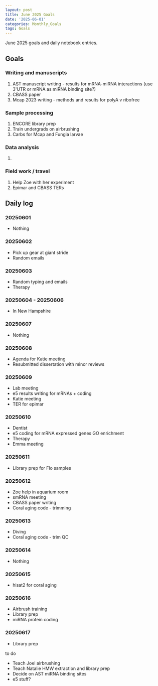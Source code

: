 ```yaml
---
layout: post
title: June 2025 Goals
date: '2025-06-01'
categories: Monthly_Goals
tags: Goals
---
```


June 2025 goals and daily notebook entries.

## Goals

### Writing and manuscripts 

1. AST manuscript writing - results for mRNA-miRNA interactions (use 3'UTR or mRNA as miRNA binding site?)
2. CBASS paper 
3. Mcap 2023 writing - methods and results for polyA v ribofree 

### Sample processing

1. ENCORE library prep 
2. Train undergrads on airbrushing 
3. Carbs for Mcap and Fungia larvae 

### Data analysis

1. 

### Field work / travel 

1. Help Zoe with her experiment 
2. Epimar and CBASS TERs 

## Daily log   

### 20250601

- Nothing 

### 20250602

- Pick up gear at giant stride 
- Random emails 

### 20250603

- Random typing and emails 
- Therapy

### 20250604 - 20250606

- In New Hampshire 

### 20250607

- Nothing 

### 20250608

- Agenda for Katie meeting 
- Resubmitted dissertation with minor reviews 

### 20250609

- Lab meeting 
- e5 results writing for mRNAs + coding 
- Katie meeting 
- TER for epimar 

### 20250610

- Dentist 
- e5 coding for mRNA expressed genes GO enrichment 
- Therapy 
- Emma meeting 

### 20250611

- Library prep for Flo samples 

### 20250612

- Zoe help in aquarium room 
- smRNA meeting 
- CBASS paper writing 
- Coral aging code - trimming 

### 20250613

- Diving 
- Coral aging code - trim QC 

### 20250614

- Nothing 

### 20250615

- hisat2 for coral aging 

### 20250616

- Airbrush training 
- Library prep 
- miRNA protein coding 

### 20250617

- Library prep 





to do 

- Teach Joel airbrushing
- Teach Natalie HMW extraction and library prep 
- Decide on AST miRNA binding sites 
- e5 stuff? 